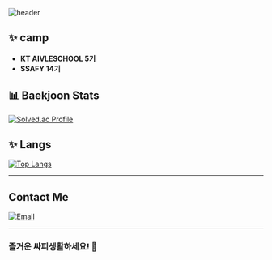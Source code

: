 ![header](https://capsule-render.vercel.app/api?type=wave&color=auto&height=300&section=header&text=hyeryeong&fontSize=90 )

## ✨ camp
-  **KT AIVLESCHOOL 5기**
-  **SSAFY 14기**

## 📊 Baekjoon Stats
[![Solved.ac Profile](http://mazassumnida.wtf/api/v2/generate_badge?boj=gaeryeong)](https://solved.ac/gaeryeong/)

## ✨ Langs
[![Top Langs](https://github-readme-stats.vercel.app/api/top-langs/?username=hyeryeongeda)](https://github.com/anuraghazra/github-readme-stats)


---

## Contact Me  
[![Email](https://img.shields.io/badge/Email-ADD8E6?style=for-the-badge&logo=gmail&logoColor=white)](mailto:gaeryeongeda@naver.com)

---



### 즐거운 싸피생활하세요! 🚀
